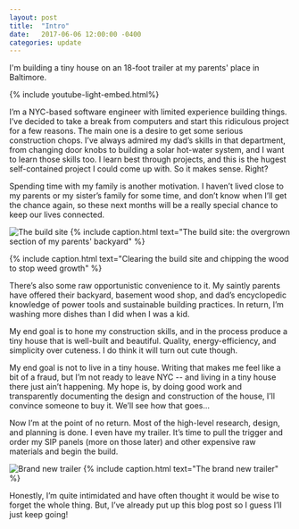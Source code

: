 ```yaml
---
layout: post
title:  "Intro"
date:   2017-06-06 12:00:00 -0400
categories: update
---
```


I'm building a tiny house on an 18-foot trailer at my parents' place in Baltimore.

<!--more-->

{% include youtube-light-embed.html%}

I’m a NYC-based software engineer with limited experience building things. I’ve decided to take a break from computers and start this ridiculous project for a few reasons. The main one is a desire to get some serious construction chops. I’ve always admired my dad’s skills in that department, from changing door knobs to building a solar hot-water system, and I want to learn those skills too. I learn best through projects, and this is the hugest self-contained project I could come up with. So it makes sense. Right?

Spending time with my family is another motivation. I haven’t lived close to my parents or my sister’s family for some time, and don’t know when I’ll get the chance again, so these next months will be a really special chance to keep our lives connected.

![The build site](https://farm5.staticflickr.com/4274/34069241804_c6c40c19fc_h.jpg)
{% include caption.html text="The build site: the overgrown section of my parents' backyard" %}

<div class="youtube-player" data-id="1pMq_NWXvf0"></div>
{% include caption.html text="Clearing the build site and chipping the wood to stop weed growth" %}

There’s also some raw opportunistic convenience to it. My saintly parents have offered their backyard, basement wood shop, and dad’s encyclopedic knowledge of power tools and sustainable building practices. In return, I’m washing more dishes than I did when I was a kid.

My end goal is to hone my construction skills, and in the process produce a tiny house that is well-built and beautiful. Quality, energy-efficiency, and simplicity over cuteness. I do think it will turn out cute though.

My end goal is not to live in a tiny house. Writing that makes me feel like a bit of a fraud, but I’m not ready to leave NYC -- and living in a tiny house there just ain’t happening. My hope is, by doing good work and transparently documenting the design and construction of the house, I’ll convince someone to buy it. We’ll see how that goes...

Now I’m at the point of no return. Most of the high-level research, design, and planning is done. I even have my trailer. It’s time to pull the trigger and order my SIP panels (more on those later) and other expensive raw materials and begin the build.

![Brand new trailer](https://farm5.staticflickr.com/4223/34871652736_26a05c8e47_h.jpg)
{% include caption.html text="The brand new trailer" %}

Honestly, I’m quite intimidated and have often thought it would be wise to forget the whole thing. But, I’ve already put up this blog post so I guess I’ll just keep going!
